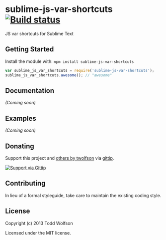 # sublime-js-var-shortcuts [![Build status](https://travis-ci.org/twolfson/sublime-js-var-shortcuts.png?branch=master)](https://travis-ci.org/twolfson/sublime-js-var-shortcuts)

JS var shortcuts for Sublime Text

## Getting Started
Install the module with: `npm install sublime-js-var-shortcuts`

```javascript
var sublime_js_var_shortcuts = require('sublime-js-var-shortcuts');
sublime_js_var_shortcuts.awesome(); // "awesome"
```

## Documentation
_(Coming soon)_

## Examples
_(Coming soon)_

## Donating
Support this project and [others by twolfson][gittip] via [gittip][].

[![Support via Gittip][gittip-badge]][gittip]

[gittip-badge]: https://rawgithub.com/twolfson/gittip-badge/master/dist/gittip.png
[gittip]: https://www.gittip.com/twolfson/

## Contributing
In lieu of a formal styleguide, take care to maintain the existing coding style.

## License
Copyright (c) 2013 Todd Wolfson

Licensed under the MIT license.
